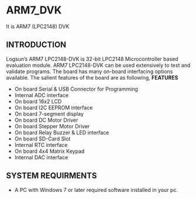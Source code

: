 # ARM7_DVK
It is ARM7 (LPC2148) DVK
## INTRODUCTION
Logsun’s ARM7 LPC2148-DVK is 32-bit LPC2148 Microcontroller based evaluation module.
ARM7 LPC2148-DVK can be used extensively to test and validate programs.
The board has many on-board interfacing options available. The salient features of the board are as following,
**FEATURES**
* On board Serial & USB Connector for Programming
* Internal ADC interface
* On board 16x2 LCD
* On board I2C EEPROM interface
* On board 7-segment display
* On board DC Motor Driver
* On board Stepper Motor Driver
* On board Relay Buzzer & LED interface
* On board SD-Card Slot
* Internal RTC interface
* On board 4x4 Matrix Keypad
* Internal DAC interface
## SYSTEM REQUIRMENTS ##
 * A PC with Windows 7 or later
 required software installed in your pc.
 
 
